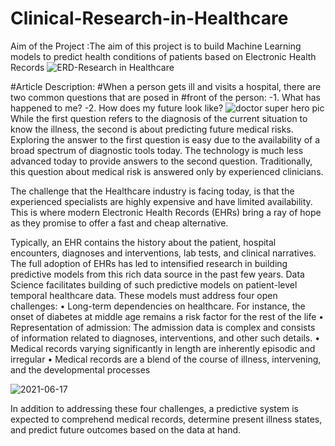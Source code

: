 # Clinical-Research-in-Healthcare
Aim of the Project :The aim of this project is to build Machine Learning models to predict health conditions of patients based on Electronic Health Records
![ERD-Research in Healthcare ](https://user-images.githubusercontent.com/66218899/121564475-561c2e00-c9d0-11eb-8fd7-cd8911cb0eb4.png)

#Article Description:
#When a person gets ill and visits a hospital, there are two common questions that are posed in
#front of the person:
-1. What has happened to me?
-2. How does my future look like?
![doctor super hero pic](https://user-images.githubusercontent.com/66218899/122435261-b53bee80-cf4c-11eb-9137-9849762ae6fa.jpg)
While the first question refers to the diagnosis of the current situation to know the illness, the
second is about predicting future medical risks. Exploring the answer to the first question is
easy due to the availability of a broad spectrum of diagnostic tools today. The technology is
much less advanced today to provide answers to the second question. Traditionally, this
question about medical risk is answered only by experienced clinicians. 

The challenge that the Healthcare industry is facing today, is that the experienced specialists
are highly expensive and have limited availability. This is where modern Electronic Health
Records (EHRs) bring a ray of hope as they promise to offer a fast and cheap alternative.

Typically, an EHR contains the history about the patient, hospital encounters, diagnoses and
interventions, lab tests, and clinical narratives. The full adoption of EHRs has led to intensified
research in building predictive models from this rich data source in the past few years.
Data Science facilitates building of such predictive models on patient-level temporal healthcare
data. These models must address four open challenges:
• Long-term dependencies on healthcare. For instance, the onset of diabetes at middle age
remains a risk factor for the rest of the life
• Representation of admission: The admission data is complex and consists of information
related to diagnoses, interventions, and other such details.
• Medical records varying significantly in length are inherently episodic and irregular
• Medical records are a blend of the course of illness, intervening, and the developmental
processes

![2021-06-17](https://user-images.githubusercontent.com/66218899/122436340-98ec8180-cf4d-11eb-9471-09d36ec3c92b.png)

In addition to addressing these four challenges, a predictive system is expected to comprehend
medical records, determine present illness states, and predict future outcomes based on the
data at hand.
